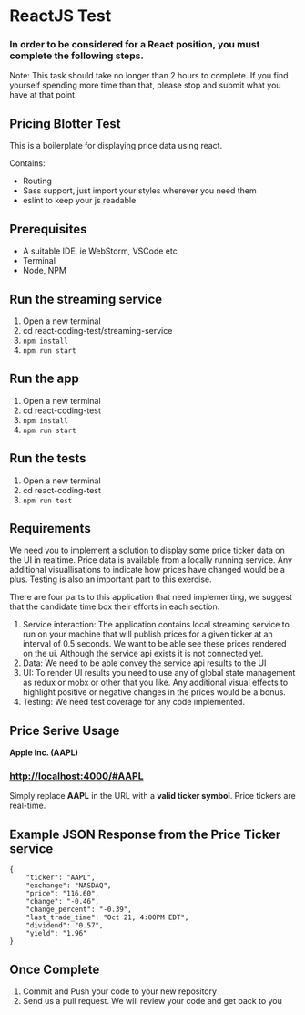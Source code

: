# ReactJS Test
### In order to be considered for a React position, you must complete the following steps.
Note: This task should take no longer than 2 hours to complete. If you find yourself spending more time than that, please stop and submit what you have at that point.


## Pricing Blotter Test
This is a boilerplate for displaying price data using react.

Contains:

* Routing
* Sass support, just import your styles wherever you need them
* eslint to keep your js readable

## Prerequisites
* A suitable IDE, ie WebStorm, VSCode etc
* Terminal
* Node, NPM

## Run the streaming service
1. Open a new terminal
2. cd react-coding-test/streaming-service
3. ```npm install```
4. ```npm run start```

## Run the app
1. Open a new terminal
2. cd react-coding-test
3. ```npm install```
4. ```npm run start```

## Run the tests
1. Open a new terminal
2. cd react-coding-test
3. ```npm run test```

## Requirements

We need you to implement a solution to display some price ticker data on the UI in realtime. Price data is available from a locally running service. Any additional visuallisations to indicate how prices have changed would be a plus. Testing is also an important part to this exercise.

There are four parts to this application that need implementing, we suggest that the candidate time box their efforts in each section.

1. Service interaction:
   The application contains local streaming service to run on your machine that will publish prices for a given ticker at an interval of 0.5 seconds. We want to be able see these prices rendered on the ui. Although the service api exists it is not connected yet.
2. Data:
   We need to be able convey the service api results to the UI
3. UI:
   To render UI results you need to use any of global state management as redux or mobx or other that you like.
   Any additional visual effects to highlight positive or negative changes in the prices would be a bonus.
4. Testing:
   We need test coverage for any code implemented. 

## Price Serive Usage

**Apple Inc. (AAPL)**
### <http://localhost:4000/#AAPL>

Simply replace **AAPL** in the URL with a **valid ticker symbol**. Price tickers are real-time.

## Example JSON Response from the Price Ticker service

    {
        "ticker": "AAPL",
        "exchange": "NASDAQ",
        "price": "116.60",
        "change": "-0.46",
        "change_percent": "-0.39",
        "last_trade_time": "Oct 21, 4:00PM EDT",
        "dividend": "0.57",
        "yield": "1.96"
    }

## Once Complete
1. Commit and Push your code to your new repository
2. Send us a pull request. We will review your code and get back to you
